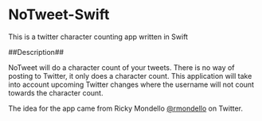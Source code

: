 # NoTweet-Swift
This is a twitter character counting app written in Swift

##Description##

NoTweet will do a character count of your tweets. There is no way of posting to Twitter, it only does a character count. This application will take into account upcoming Twitter changes where the username will not count towards the character count.

The idea for the app came from Ricky Mondello [@rmondello](http://www.twitter.com/rmondello) on Twitter.
